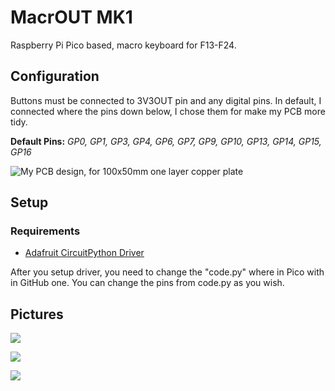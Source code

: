 # MacrOUT MK1

Raspberry Pi Pico based, macro keyboard for F13-F24.

## Configuration

Buttons must be connected to 3V3OUT pin and any digital pins. In default, I connected where the pins down below, I chose them for make my PCB more tidy.

**Default Pins:** _GP0, GP1, GP3, GP4, GP6, GP7, GP9, GP10, GP13, GP14, GP15, GP16_

![My PCB design, for 100x50mm one layer copper plate](https://user-images.githubusercontent.com/70312743/222145856-87ac37a0-db8d-4cfd-b09b-9b4d7018bba1.png)

## Setup

### Requirements

*   [Adafruit CircuitPython Driver](https://circuitpython.org/board/raspberry_pi_pico/)

After you setup driver, you need to change the "code.py" where in Pico with in GitHub one. You can change the pins from code.py as you wish.

## Pictures

![](https://user-images.githubusercontent.com/70312743/222154087-ea752fe5-423b-4a17-b048-b385952c18ee.JPG)

![](https://user-images.githubusercontent.com/70312743/222154088-5d57a958-5b8c-4ff2-a086-e8e1aeb22975.JPG)

![](https://user-images.githubusercontent.com/70312743/222154089-e8865f76-0378-4048-92f7-daa14ee4a9dc.JPG)

